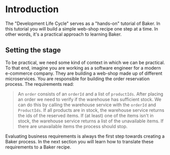 # Introduction

The "Development Life Cycle" serves as a "hands-on" tutorial of Baker. In this tutorial you will build a simple web-shop 
recipe one step at a time. In other words, it's a practical approach to learning Baker.

## Setting the stage
To be practical, we need some kind of context in which we can be practical. To that end, imagine you are working
as a software engineer for a modern e-commerce company. They are building a web-shop made up of different microservices. 
You are responsible for building the order reservation process. The requirements read:

> An `order` consists of an `orderId` and a list of `productIds`. After placing an order we need to verify if the
> warehouse has sufficient stock. We can do this by calling the warehouse service with the `orderId` and `ProductIds`.
> If all products are in stock, the warehouse service returns the ids of the reserved items. If (at least) one of the
> items isn't in stock, the warehouse service returns a list of the unavailable items. If there are unavailable items
> the process should stop.

Evaluating business requirements is always the first step towards creating a Baker process. In the next section you
will learn how to translate these requirements to a Baker recipe.
